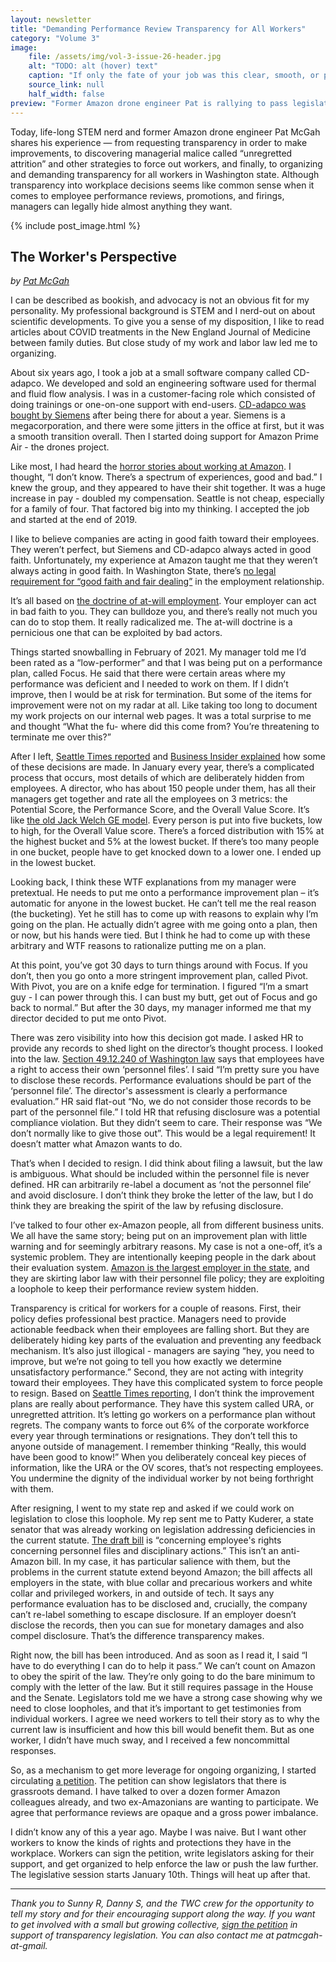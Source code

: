 ```yaml
---
layout: newsletter
title: "Demanding Performance Review Transparency for All Workers"
category: "Volume 3"
image:
    file: /assets/img/vol-3-issue-26-header.jpg
    alt: "TODO: alt (hover) text"
    caption: "If only the fate of your job was this clear, smooth, or pretty."
    source_link: null
    half_width: false
preview: "Former Amazon drone engineer Pat is rallying to pass legislation for all workers"
---
```


Today, life-long STEM nerd and former Amazon drone engineer Pat McGah shares his experience — from requesting transparency in order to make improvements, to discovering managerial malice called “unregretted attrition” and other strategies to force out workers, and finally, to organizing and demanding transparency for all workers in Washington state. Although transparency into workplace decisions seems like common sense when it comes to employee performance reviews, promotions, and firings, managers can legally hide almost anything they want.

<!-- DO NOT remove the excerpt tag -->
<!--excerpt-->
<!-- remaining content goes below here -->

<!-- DO NOT remove the header image -->
{% include post_image.html %}

## The Worker's Perspective

_by [Pat McGah](https://twitter.com/PMcgawesome)_

I can be described as bookish, and advocacy is not an obvious fit for my personality. My professional background is STEM and I nerd-out on about scientific developments. To give you a sense of my disposition, I like to read articles about COVID treatments in the New England Journal of Medicine between family duties. But close study of my work and labor law led me to organizing.

About six years ago, I took a job at a small software company called CD-adapco. We developed and sold an engineering software used for thermal and fluid flow analysis. I was in a customer-facing role which consisted of doing trainings or one-on-one support with end-users. [CD-adapco was bought by Siemens](https://www.businessinsider.com/r-siemens-beefs-up-industrial-software-with-cd-adapco-2016-1) after being there for about a year. Siemens is a megacorporation, and there were some jitters in the office at first, but it was a smooth transition overall. Then I started doing support for Amazon Prime Air - the drones project. 

Like most, I had heard the [horror stories about working at Amazon](https://www.nytimes.com/2015/08/16/technology/inside-amazon-wrestling-big-ideas-in-a-bruising-workplace.html). I thought, “I don’t know. There’s a spectrum of experiences, good and bad.” I knew the group, and they appeared to have their shit together. It was a huge increase in pay - doubled my compensation. Seattle is not cheap, especially for a family of four. That factored big into my thinking. I accepted the job and started at the end of 2019.

I like to believe companies are acting in good faith toward their employees. They weren’t perfect, but Siemens and CD-adapco always acted in good faith. Unfortunately, my experience at Amazon taught me that they weren’t always acting in good faith. In Washington State, there’s [no legal requirement for “good faith and fair dealing”](https://www.ncsl.org/research/labor-and-employment/at-will-employment-exceptions-by-state.aspx) in the employment relationship.

It’s all based on [the doctrine of at-will employment](https://mrsc.org/Home/Explore-Topics/Personnel/Ending-Employment/Employee-Terminations.aspx). Your employer can act in bad faith to you. They can bulldoze you, and there’s really not much you can do to stop them. It really radicalized me. The at-will doctrine is a pernicious one that can be exploited by bad actors.

Things started snowballing in February of 2021. My manager told me I’d been rated as a “low-performer” and that I was being put on a performance plan, called Focus. He said that there were certain areas where my performance was deficient and I needed to work on them. If I didn’t improve, then I would be at risk for termination. But some of the items for improvement were not on my radar at all. Like taking too long to document my work projects on our internal web pages. It was a total surprise to me and thought “What the fu- where did this come from? You’re threatening to terminate me over this?” 

After I left, [Seattle Times reported](https://www.seattletimes.com/business/amazon/internal-amazon-documents-shed-light-on-how-company-pressures-out-6-of-office-workers/) and [Business Insider explained](https://www.businessinsider.com/amazon-employees-annual-reviews-rating-2021-4) how some of these decisions are made. In January every year, there’s a complicated process that occurs, most details of which are deliberately hidden from employees. A director, who has about 150 people under them, has all their managers get together and rate all the employees on 3 metrics: the Potential Score, the Performance Score, and the Overall Value Score. It’s like [the old Jack Welch GE model](https://www.theatlantic.com/politics/archive/2015/08/how-millennials-forced-ge-to-scrap-performance-reviews/432585/). Every person is put into five buckets, low to high, for the Overall Value score. There’s a forced distribution with 15% at the highest bucket and 5% at the lowest bucket. If there’s too many people in one bucket, people have to get knocked down to a lower one. I ended up in the lowest bucket.

Looking back, I think these WTF explanations from my manager were pretextual. He needs to put me onto a performance improvement plan – it’s automatic for anyone in the lowest bucket. He can’t tell me the real reason (the bucketing). Yet he still has to come up with reasons to explain why I’m going on the plan. He actually didn’t agree with me going onto a plan, then or now, but his hands were tied. But I think he had to come up with these arbitrary and WTF reasons to rationalize putting me on a plan.

At this point, you’ve got 30 days to turn things around with Focus. If you don’t, then you go onto a more stringent improvement plan, called Pivot. With Pivot, you are on a knife edge for termination. I figured “I’m a smart guy - I can power through this. I can bust my butt, get out of Focus and go back to normal.” But after the 30 days, my manager informed me that my director decided to put me onto Pivot. 

There was zero visibility into how this decision got made. I asked HR to provide any records to shed light on the director’s thought process. I looked into the law. [Section 49.12.240 of Washington law](https://app.leg.wa.gov/rcw/default.aspx?cite=49.12.240) says that employees have a right to access their own ‘personnel files’. I said “I’m pretty sure you have to disclose these records. Performance evaluations should be part of the ‘personnel file’. The director's assessment is clearly a performance evaluation.” HR said flat-out “No, we do not consider those records to be part of the personnel file.” I told HR that refusing disclosure was a potential compliance violation. But they didn’t seem to care. Their response was “We don’t normally like to give those out”. This would be a legal requirement! It doesn’t matter what Amazon wants to do.

That’s when I decided to resign. I did think about filing a lawsuit, but the law is ambiguous. What should be included within the personnel file is never defined. HR can arbitrarily re-label a document as ‘not the personnel file’ and avoid disclosure. I don’t think they broke the letter of the law, but I do think they are breaking the spirit of the law by refusing disclosure.

I’ve talked to four other ex-Amazon people, all from different business units. We all have the same story; being put on an improvement plan with little warning and for seemingly arbitrary reasons. My case is not a one-off, it’s a systemic problem. They are intentionally keeping people in the dark about their evaluation system. [Amazon is the largest employer in the state](https://www.businessinsider.com/amazon-passes-boeing-washington-state-largest-employer-2021-1), and they are skirting labor law with their personnel file policy; they are exploiting a loophole to keep their performance review system hidden.

Transparency is critical for workers for a couple of reasons. First, their policy defies professional best practice. Managers need to provide actionable feedback when their employees are falling short. But they are deliberately hiding key parts of the evaluation and preventing any feedback mechanism. It’s also  just illogical - managers are saying “hey, you need to improve, but we’re not going to tell you how exactly we determine unsatisfactory performance.” Second, they are not acting with integrity toward their employees. They have this complicated system to force people to resign. Based on [Seattle Times reporting](https://www.seattletimes.com/business/amazon/internal-amazon-documents-shed-light-on-how-company-pressures-out-6-of-office-workers/), I don’t think the improvement plans are really about performance. They have this system called URA, or unregretted attrition. It’s letting go workers on a performance plan without regrets. The company wants to force out 6% of the corporate workforce every year through terminations or resignations. They don’t tell this to anyone outside of management. I remember thinking “Really, this would have been good to know!” When you deliberately conceal key pieces of information, like the URA or the OV scores, that’s not respecting employees. You undermine the dignity of the individual worker by not being forthright with them.

After resigning, I went to my state rep and asked if we could work on legislation to close this loophole. My rep sent me to Patty Kuderer, a state senator that was already working on legislation addressing deficiencies in the current statute. [The draft bill](https://app.leg.wa.gov/billsummary?Year=2021&BillNumber=5130) is “concerning employee's rights concerning personnel files and disciplinary actions.” This isn’t an anti-Amazon bill. In my case, it has particular salience with them, but the problems in the current statute extend beyond Amazon; the bill affects all employers in the state, with blue collar and precarious workers and white collar and privileged workers, in and outside of tech. It says any performance evaluation has to be disclosed and, crucially, the company can’t re-label something to escape disclosure. If an employer doesn’t disclose the records, then you can sue for monetary damages and also compel disclosure. That’s the difference transparency makes.

Right now, the bill has been introduced. And as soon as I read it, I said “I have to do everything I can do to help it pass.” We can’t count on Amazon to obey the spirit of the law. They’re only going to do the bare minimum to comply with the letter of the law. But it still requires passage in the House and the Senate. Legislators told me we have a strong case showing why we need to close loopholes, and that it’s important to get testimonies from individual workers. I agree we need workers to tell their story as to why the current law is insufficient and how this bill would benefit them. But as one worker, I didn’t have much sway, and I received a few noncommittal responses. 

So, as a mechanism to get more leverage for ongoing organizing, I started circulating [a petition](https://actionnetwork.org/petitions/demand-transparency-for-washingtons-workers-pass-sb-5130). The petition can show legislators that there is grassroots demand. I have talked to over a dozen former Amazon colleagues already, and two ex-Amazonians are wanting to participate. We agree that performance reviews are opaque and a gross power imbalance.

I didn’t know any of this a year ago. Maybe I was naive. But I want other workers to know the kinds of rights and protections they have in the workplace. Workers can sign the petition, write legislators asking for their support, and get organized to help enforce the law or push the law further. The legislative session starts January 10th. Things will heat up after that. 

<hr>

_Thank you to Sunny R, Danny S, and the TWC crew for the opportunity to tell my story and for their encouraging support along the way. If you want to get involved with a small but growing collective, [sign the petition](https://actionnetwork.org/petitions/demand-transparency-for-washingtons-workers-pass-sb-5130) in support of transparency legislation. You can also contact me at patmcgah-at-gmail._
